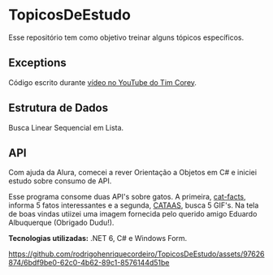 # TopicosDeEstudo
 Esse repositório tem como objetivo treinar alguns tópicos específicos.

 ## Exceptions
 Código escrito durante [vídeo no YouTube do Tim Corey](https://www.youtube.com/watch?v=LSkbnpjCEkk).

 ## Estrutura de Dados
 Busca Linear Sequencial em Lista.

 ## API
 Com ajuda da Alura, comecei a rever Orientação a Objetos em C# e iniciei estudo sobre consumo de API.

 Esse programa consome duas API's sobre gatos. A primeira, [cat-facts](https://alexwohlbruck.github.io/cat-facts/), informa 5 fatos interessantes e a segunda, [CATAAS](https://cataas.com/), busca 5 GIF's. Na tela de boas vindas utiizei uma imagem fornecida pelo querido amigo Eduardo Albuquerque (Obrigado Dudu!).

 **Tecnologias utilizadas:** .NET 6, C# e Windows Form.

https://github.com/rodrigohenriquecordeiro/TopicosDeEstudo/assets/97626874/6bdf9be0-62c0-4b62-89c1-8576144d51be
